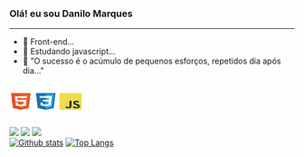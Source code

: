 ### Olá! eu sou **Danilo Marques**
***

- 🔭 Front-end...
- 🌱 Estudando javascript...
- 💬 "O sucesso é o acúmulo de pequenos esforços, repetidos dia após dia..."

<div style="display: inline_block"><br>
  
  <img align="center" alt="Danilo-HTML" height="30" width="40" src="https://raw.githubusercontent.com/devicons/devicon/master/icons/html5/html5-original.svg">
  <img align="center" alt="Danilo-CSS" height="30" width="40" src="https://raw.githubusercontent.com/devicons/devicon/master/icons/css3/css3-original.svg">
  <img align="center" alt="Danilo-Javascript" height="30" width="40" src="https://raw.githubusercontent.com/devicons/devicon/master/icons/javascript/javascript-original.svg">
</div>
  
  ##
 
<div> 
  
  <a href="https://instagram.com/danilo_marques02" target="_blank"><img src="https://img.shields.io/badge/-Instagram-%23E4405F?style=for-the-badge&logo=instagram&logoColor=white" target="_blank"></a>
</a> 
  <a href = "mailto:marquesdanilo688@gmail.com"><img src="https://img.shields.io/badge/-Gmail-%23333?style=for-the-badge&logo=gmail&logoColor=white" target="_blank"></a>
  <a href="https://www.linkedin.com/in/danilo-marques-a67483201" target="_blank"><img src="https://img.shields.io/badge/-LinkedIn-%230077B5?style=for-the-badge&logo=linkedin&logoColor=white" target="_blank"></a> 
<br>  <a href="#">![Github stats](https://github-readme-stats.vercel.app/api?username=Danilomarques02&theme=blueberry&count_private=true&hide_border=true&line_height=20)</a>
  <a href="#">![Top Langs](https://github-readme-stats.vercel.app/api/top-langs/?username=Danilomarques02&layout=compact&theme=blueberry&count_private=true&hide_border=true)</a>
  
</div>
